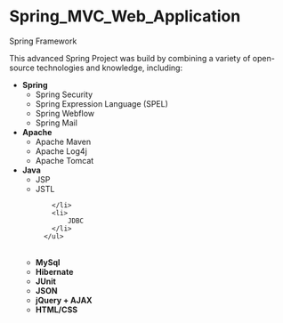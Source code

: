 # Spring_MVC_Web_Application
Spring Framework


This advanced Spring Project was build by combining a variety of open-source technologies and knowledge, including:

<ul>
  <li>
      <b>Spring</b>
      <ul>
        <li>
            Spring Security 
        </li>
        <li>
            Spring Expression Language (SPEL)
        </li>
        <li>
            Spring Webflow
        </li>
        <li>
            Spring Mail
        </li>
      </ul>
  </li>
  <li>
      <b>Apache</b>
      <ul>
        <li>
            Apache Maven 
        </li>
        <li>
            Apache Log4j
        </li>
        <li>
            Apache Tomcat
        </li>
      </ul>
  </li>
  <li>
      <b>Java</b>
      <ul>
        <li>
            JSP 
        </li>
        <li>
            JSTL
            
        </li>
        <li>
            JDBC
        </li>
      </ul>
  </li>
  <br>
  <li>
     <b>MySql</b>
  </li>
  <li>
     <b>Hibernate</b>
  </li>
  <li>   
     <b>JUnit</b>
  </li>
  <li>
     <b>JSON </b>
  </li>
  <li>
    <b>jQuery + AJAX</b>
  </li>
  <li>
    <b>HTML/CSS</b>
  </li>
      
</ul>
</b>
